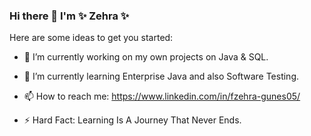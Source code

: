 ### Hi there 👋 I'm ✨ Zehra ✨

Here are some ideas to get you started:

- 🔭 I’m currently working on my own projects on Java & SQL.
 
- 🌱 I’m currently learning Enterprise Java and also Software Testing.

- 📫 How to reach me: https://www.linkedin.com/in/fzehra-gunes05/

- ⚡ Hard Fact: Learning Is A Journey That Never Ends.

